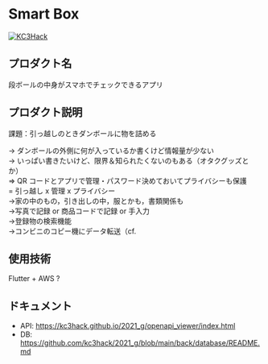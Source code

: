 # Smart Box

[![KC3Hack](https://kc3.me/hack/wp-content/uploads/2021/01/kc3hack2021ogp@2x.png)](https://kc3.me/hack)

## プロダクト名

段ボールの中身がスマホでチェックできるアプリ

## プロダクト説明

課題：引っ越しのときダンボールに物を詰める

-> ダンボールの外側に何が入っているか書くけど情報量が少ない  
-> いっぱい書きたいけど、限界＆知られたくないのもある（オタクグッズとか）  
=> QR コードとアプリで管理・パスワード決めておいてプライバシーも保護  
= 引っ越し x 管理 x プライバシー  
->家の中のもの，引き出しの中，服とかも，書類関係も  
->写真で記録 or 商品コードで記録 or 手入力  
->登録物の検索機能  
->コンビニのコピー機にデータ転送（cf.

## 使用技術

Flutter + AWS ?

## ドキュメント

- API: https://kc3hack.github.io/2021_g/openapi_viewer/index.html
- DB: https://github.com/kc3hack/2021_g/blob/main/back/database/README.md
